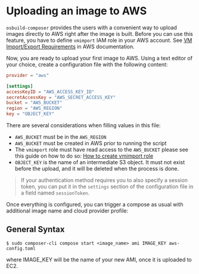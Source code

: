 # Uploading an image to AWS

`osbuild-composer` provides the users with a convenient way to upload images directly to AWS right after the image is built. Before you can use this feature, you have to define `vmimport` IAM role in your AWS account. See [VM Import/Export Requirements](https://docs.aws.amazon.com/vm-import/latest/userguide/vmie_prereqs.html#vmimport-role) in AWS documentation.

Now, you are ready to upload your first image to AWS. Using a text editor of your choice, create a configuration file with the following content: 

```toml
provider = "aws"

[settings]
accessKeyID = "AWS_ACCESS_KEY_ID"
secretAccessKey = "AWS_SECRET_ACCESS_KEY"
bucket = "AWS_BUCKET"
region = "AWS_REGION"
key = "OBJECT_KEY"
```

There are several considerations when filling values in this file:
- `AWS_BUCKET` must be in the `AWS_REGION`
- `AWS_BUCKET` must be created in AWS prior to running the script
- The `vmimport` role must have read access to the `AWS_BUCKET` please see this guide on how to do so:  [How to create vmimport role](https://www.msp360.com/resources/blog/how-to-configure-vmimport-role/) 
- `OBJECT_KEY` is the name of an intermediate S3 object. It must not exist before the upload, and it will be deleted when the process is done.

> If your authentication method requires you to also specify a session token, you can put it in the `settings` section of the configuration file in a field named `sessionToken`.

Once everything is configured, you can trigger a compose as usual with additional image name and cloud provider profile:

## General Syntax 

```
$ sudo composer-cli compose start <image_name> ami IMAGE_KEY aws-config.toml
```
where IMAGE_KEY will be the name of your new AMI, once it is uploaded to EC2.
